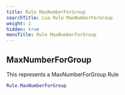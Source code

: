 ```yaml
---
title: Rule MaxNumberForGroup
searchTitle: Lua Rule MaxNumberForGroup
weight: 1
hidden: true
menuTitle: Rule MaxNumberForGroup
---
```

## MaxNumberForGroup

This represents a MaxNumberForGroup Rule
```lua
Rule.MaxNumberForGroup
```